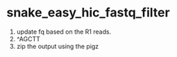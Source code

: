 # snake_easy_hic_fastq_filter

1. update fq based on the R1 reads. 
2. ^AGCTT 
3. zip the output using the pigz
